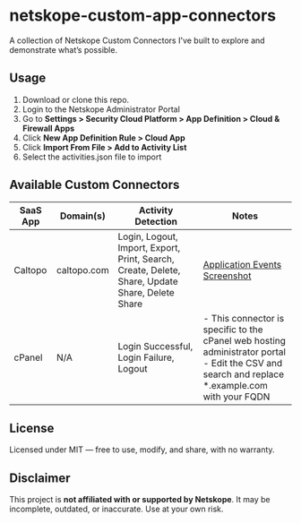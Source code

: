 # netskope-custom-app-connectors
A collection of Netskope Custom Connectors I've built to explore and demonstrate what’s possible.

## Usage
1. Download or clone this repo.
2. Login to the Netskope Administrator Portal
3. Go to **Settings > Security Cloud Platform > App Definition > Cloud & Firewall Apps**
4. Click **New App Definition Rule > Cloud App**
5. Click **Import From File > Add to Activity List**
6. Select the activities.json file to import

## Available Custom Connectors
| SaaS App  | Domain(s) | Activity Detection | Notes |
| ------------- | ------------- | ------------- | ------------- |
| Caltopo  | caltopo.com  |Login, Logout, Import, Export, Print, Search, Create, Delete, Share, Update Share, Delete Share| [Application Events Screenshot](https://i.imgur.com/o5qVUKw.png) |
| cPanel  | N/A | Login Successful, Login Failure, Logout |- This connector is specific to the cPanel web hosting administrator portal<br>- Edit the CSV and search and replace *.example.com with your FQDN|

## License
Licensed under MIT — free to use, modify, and share, with no warranty.

## Disclaimer
This project is **not affiliated with or supported by Netskope**. It may be incomplete, outdated, or inaccurate. Use at your own risk.
